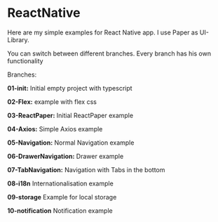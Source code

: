 # ReactNative

Here are my simple examples for React Native app. I use Paper as UI-Library.

You can switch between different branches. Every branch has his own functionality

Branches:

**01-init:** Initial empty project with typescript

**02-Flex:** example with flex css

**03-ReactPaper:** Initial ReactPaper example

**04-Axios:** Simple Axios example

**05-Navigation:** Normal Navigation example

**06-DrawerNavigation:** Drawer example

**07-TabNavigation:** Navigation with Tabs in the bottom

**08-i18n** Internationalisation example

**09-storage** Example for local storage

**10-notification** Notification example

